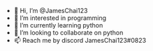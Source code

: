 - 👋 Hi, I’m @JamesChai123
- 👀 I’m interested in programming
- 🌱 I’m currently learning python
- 💞️ I’m looking to collaborate on python
- 📫 Reach me by discord JamesChai123#0823

<!---
JamesChai123/JamesChai123 is a ✨ special ✨ repository because its `README.md` (this file) appears on your GitHub profile.
You can click the Preview link to take a look at your changes.
--->
